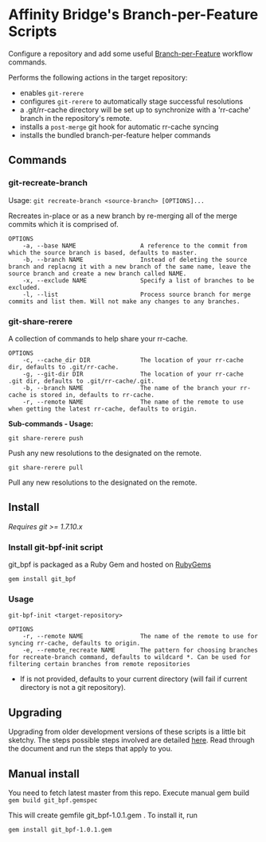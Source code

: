 Affinity Bridge's Branch-per-Feature Scripts
============================================

Configure a repository and add some useful [Branch-per-Feature] workflow commands.

Performs the following actions in the target repository:

 - enables ```git-rerere```
 - configures ```git-rerere``` to automatically stage successful resolutions
 - a .git/rr-cache directory will be set up to synchronize with a 'rr-cache' branch in the repository's remote.
 - installs a ```post-merge``` git hook for automatic rr-cache syncing
 - installs the bundled branch-per-feature helper commands

## Commands

### git-recreate-branch

Usage: ```git recreate-branch <source-branch> [OPTIONS]...```

Recreates <source-branch> in-place or as a new branch by re-merging all of the merge commits which it is comprised of.

    OPTIONS
        -a, --base NAME                  A reference to the commit from which the source branch is based, defaults to master.
        -b, --branch NAME                Instead of deleting the source branch and replacng it with a new branch of the same name, leave the source branch and create a new branch called NAME.
        -x, --exclude NAME               Specify a list of branches to be excluded.
        -l, --list                       Process source branch for merge commits and list them. Will not make any changes to any branches.


### git-share-rerere

A collection of commands to help share your rr-cache.

    OPTIONS
        -c, --cache_dir DIR              The location of your rr-cache dir, defaults to .git/rr-cache.
        -g, --git-dir DIR                The location of your rr-cache .git dir, defaults to .git/rr-cache/.git.
        -b, --branch NAME                The name of the branch your rr-cache is stored in, defaults to rr-cache.
        -r, --remote NAME                The name of the remote to use when getting the latest rr-cache, defaults to origin.

**Sub-commands - Usage:**

```git share-rerere push```

Push any new resolutions to the designated <branch> on the remote.

```git share-rerere pull```

Pull any new resolutions to the designated <branch> on the remote.

## Install

_Requires git >= 1.7.10.x_

### Install git-bpf-init script

git_bpf is packaged as a Ruby Gem and hosted on [RubyGems]
    
    gem install git_bpf

### Usage

    git-bpf-init <target-repository>

    OPTIONS
        -r, --remote NAME                The name of the remote to use for syncing rr-cache, defaults to origin.
        -e, --remote_recreate NAME       The pattern for choosing branches for recreate-branch command, defaults to wildcard *. Can be used for filtering certain branches from remote repositories

 - If <target-repository> is not provided, <target-repository> defaults to your current directory (will fail if current directory is not a git repository).

## Upgrading

Upgrading from older development versions of these scripts is a little bit sketchy. The steps possible steps involved are detailed [here](https://gist.github.com/tnightingale/59f44847526e1cc20bf7). Read through the document and run the steps that apply to you.

[Branch-per-Feature]: https://github.com/affinitybridge/git-bpf/wiki/Branch-per-feature-process
[RubyGems]: http://rubygems.org/

## Manual install

You need to fetch latest master from this repo. Execute manual gem build
```gem build git_bpf.gemspec```

This will create gemfile git_bpf-1.0.1.gem . To install it, run

```gem install git_bpf-1.0.1.gem```
